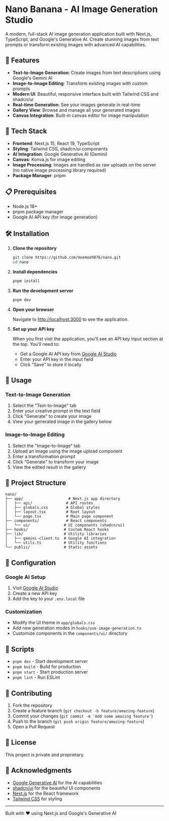 # Nano Banana - AI Image Generation Studio

A modern, full-stack AI image generation application built with Next.js, TypeScript, and Google's Generative AI. Create stunning images from text prompts or transform existing images with advanced AI capabilities.

## 🌟 Features

- **Text-to-Image Generation**: Create images from text descriptions using Google's Gemini AI
- **Image-to-Image Editing**: Transform existing images with custom prompts
- **Modern UI**: Beautiful, responsive interface built with Tailwind CSS and shadcn/ui
- **Real-time Generation**: See your images generate in real-time
- **Gallery View**: Browse and manage all your generated images
- **Canvas Integration**: Built-in canvas editor for image manipulation

## 🚀 Tech Stack

- **Frontend**: Next.js 15, React 19, TypeScript
- **Styling**: Tailwind CSS, shadcn/ui components
- **AI Integration**: Google Generative AI (Gemini)
- **Canvas**: Konva.js for image editing
- **Image Processing**: Images are handled as raw uploads on the server (no native image processing library required)
- **Package Manager**: pnpm

## 📋 Prerequisites

- Node.js 18+
- pnpm package manager
- Google AI API key (for image generation)

## 🛠️ Installation

1. **Clone the repository**
   ```bash
   git clone https://github.com/moemoe9876/nano.git
   cd nano
   ```

2. **Install dependencies**
   ```bash
   pnpm install
   ```

3. **Run the development server**
   ```bash
   pnpm dev
   ```

4. **Open your browser**

   Navigate to [http://localhost:3000](http://localhost:3000) to see the application.

5. **Set up your API key**

   When you first visit the application, you'll see an API key input section at the top. You'll need to:
   - Get a Google AI API key from [Google AI Studio](https://makersuite.google.com/app/apikey)
   - Enter your API key in the input field
   - Click "Save" to store it locally

## 🎨 Usage

### Text-to-Image Generation
1. Select the "Text-to-Image" tab
2. Enter your creative prompt in the text field
3. Click "Generate" to create your image
4. View your generated image in the gallery below

### Image-to-Image Editing
1. Select the "Image-to-Image" tab
2. Upload an image using the image upload component
3. Enter a transformation prompt
4. Click "Generate" to transform your image
5. View the edited result in the gallery

## 📁 Project Structure

```
nano/
├── app/                    # Next.js app directory
│   ├── api/               # API routes
│   ├── globals.css        # Global styles
│   ├── layout.tsx         # Root layout
│   └── page.tsx           # Main page component
├── components/            # React components
│   └── ui/               # UI components (shadcn/ui)
├── hooks/                # Custom React hooks
├── lib/                  # Utility libraries
│   ├── gemini-client.ts  # Google AI integration
│   └── utils.ts          # Utility functions
└── public/               # Static assets
```

## 🔧 Configuration

### Google AI Setup
1. Visit [Google AI Studio](https://makersuite.google.com/app/apikey)
2. Create a new API key
3. Add the key to your `.env.local` file

### Customization
- Modify the UI theme in `app/globals.css`
- Add new generation modes in `hooks/use-image-generation.ts`
- Customize components in the `components/ui/` directory

## 📜 Scripts

- `pnpm dev` - Start development server
- `pnpm build` - Build for production
- `pnpm start` - Start production server
- `pnpm lint` - Run ESLint

## 🤝 Contributing

1. Fork the repository
2. Create a feature branch (`git checkout -b feature/amazing-feature`)
3. Commit your changes (`git commit -m 'Add some amazing feature'`)
4. Push to the branch (`git push origin feature/amazing-feature`)
5. Open a Pull Request

## 📄 License

This project is private and proprietary.

## 🙏 Acknowledgments

- [Google Generative AI](https://ai.google.dev/) for the AI capabilities
- [shadcn/ui](https://ui.shadcn.com/) for the beautiful UI components
- [Next.js](https://nextjs.org/) for the React framework
- [Tailwind CSS](https://tailwindcss.com/) for styling

---

Built with ❤️ using Next.js and Google's Generative AI
